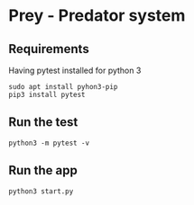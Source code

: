 # Prey - Predator system


## Requirements

Having pytest installed for python 3

```shell
sudo apt install pyhon3-pip
pip3 install pytest
```

## Run the test

```shell
python3 -m pytest -v
```

## Run the app

```shell
python3 start.py
```